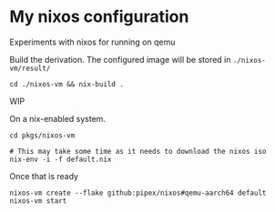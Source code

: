 # My nixos configuration

Experiments with nixos for running on qemu

Build the derivation. The configured image will be stored in `./nixos-vm/result/`

```
cd ./nixos-vm && nix-build .
```

WIP

On a nix-enabled system.

```
cd pkgs/nixos-vm

# This may take some time as it needs to download the nixos iso
nix-env -i -f default.nix
```

Once that is ready

```
nixos-vm create --flake github:pipex/nixos#qemu-aarch64 default
nixos-vm start
```

